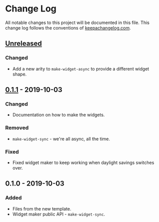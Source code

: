 # Change Log
All notable changes to this project will be documented in this file. This change log follows the conventions of [keepachangelog.com](http://keepachangelog.com/).

## [Unreleased]
### Changed
- Add a new arity to `make-widget-async` to provide a different widget shape.

## [0.1.1] - 2019-10-03
### Changed
- Documentation on how to make the widgets.

### Removed
- `make-widget-sync` - we're all async, all the time.

### Fixed
- Fixed widget maker to keep working when daylight savings switches over.

## 0.1.0 - 2019-10-03
### Added
- Files from the new template.
- Widget maker public API - `make-widget-sync`.

[Unreleased]: https://github.com/your-name/discord/compare/0.1.1...HEAD
[0.1.1]: https://github.com/your-name/discord/compare/0.1.0...0.1.1
